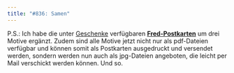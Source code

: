 ```yaml
---
title: "#836: Samen"
---
```

 
P.S.: Ich habe die unter <a href="http://www.fonflatter.de/geschenke">Geschenke</a> verfügbaren <a href="http://www.fonflatter.de/karten"><strong>Fred-Postkarten</strong></a> um drei Motive ergänzt.
Zudem sind alle Motive jetzt nicht nur als pdf-Dateien verfügbar und können somit als Postkarten ausgedruckt und versendet werden, sondern werden nun auch als jpg-Dateien angeboten, die leicht per Mail verschickt werden können.
Und so.
